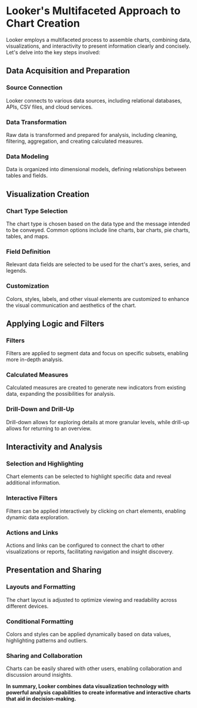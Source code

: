 # Looker's Multifaceted Approach to Chart Creation

Looker employs a multifaceted process to assemble charts, combining data, visualizations, and interactivity to present information clearly and concisely. Let's delve into the key steps involved:

## Data Acquisition and Preparation

### Source Connection

Looker connects to various data sources, including relational databases, APIs, CSV files, and cloud services.

### Data Transformation

Raw data is transformed and prepared for analysis, including cleaning, filtering, aggregation, and creating calculated measures.

### Data Modeling

Data is organized into dimensional models, defining relationships between tables and fields.

## Visualization Creation

### Chart Type Selection

The chart type is chosen based on the data type and the message intended to be conveyed. Common options include line charts, bar charts, pie charts, tables, and maps.

### Field Definition

Relevant data fields are selected to be used for the chart's axes, series, and legends.

### Customization

Colors, styles, labels, and other visual elements are customized to enhance the visual communication and aesthetics of the chart.

## Applying Logic and Filters

### Filters

Filters are applied to segment data and focus on specific subsets, enabling more in-depth analysis.

### Calculated Measures

Calculated measures are created to generate new indicators from existing data, expanding the possibilities for analysis.

### Drill-Down and Drill-Up

Drill-down allows for exploring details at more granular levels, while drill-up allows for returning to an overview.

## Interactivity and Analysis

### Selection and Highlighting

Chart elements can be selected to highlight specific data and reveal additional information.

### Interactive Filters

Filters can be applied interactively by clicking on chart elements, enabling dynamic data exploration.

### Actions and Links

Actions and links can be configured to connect the chart to other visualizations or reports, facilitating navigation and insight discovery.

## Presentation and Sharing

### Layouts and Formatting

The chart layout is adjusted to optimize viewing and readability across different devices.

### Conditional Formatting

Colors and styles can be applied dynamically based on data values, highlighting patterns and outliers.

### Sharing and Collaboration

Charts can be easily shared with other users, enabling collaboration and discussion around insights.

**In summary, Looker combines data visualization technology with powerful analysis capabilities to create informative and interactive charts that aid in decision-making.**
